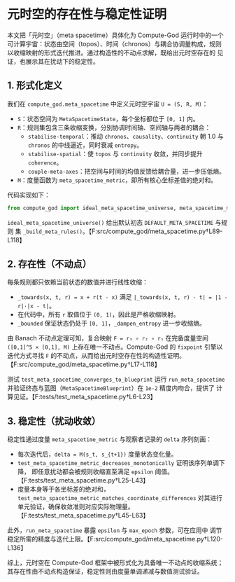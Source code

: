# 元时空的存在性与稳定性证明

本文把「元时空」（meta spacetime）具体化为 Compute-God 运行时中的一个
可计算宇宙：状态由空间（topos）、时间（chronos）与耦合协调量构成，规则
以收缩映射的形式迭代推进。通过构造性的不动点求解，既给出元时空存在的
见证，也展示其在扰动下的稳定性。

## 1. 形式化定义

我们在 `compute_god.meta_spacetime` 中定义元时空宇宙 `U = (S, R, M)`：

- `S`：状态空间为 `MetaSpacetimeState`，每个坐标都位于 `[0, 1]` 内。
- `R`：规则集包含三条收缩变换，分别协调时间轴、空间轴与两者的耦合：
  - `stabilise-temporal`：推动 `chronos`、`causality`、`continuity`
    朝 1.0 与 `chronos` 的中线逼近，同时衰减 `entropy`。
  - `stabilise-spatial`：使 `topos` 与 `continuity` 收敛，并同步提升
    `coherence`。
  - `couple-meta-axes`：把空间与时间的均值反馈给耦合量，进一步压低熵。
- `M`：度量函数为 `meta_spacetime_metric`，即所有核心坐标差值的绝对和。

代码实现如下：

```python
from compute_god import ideal_meta_spacetime_universe, meta_spacetime_metric
```

`ideal_meta_spacetime_universe()` 给出默认初态 `DEFAULT_META_SPACETIME` 与规则
集 `_build_meta_rules()`。【F:src/compute_god/meta_spacetime.py†L89-L118】

## 2. 存在性（不动点）

每条规则都只依赖当前状态的数值并进行线性收缩：

- `_towards(x, t, r) = x + r(t - x)` 满足 `|_towards(x, t, r) - t| = |1 - r|·|x - t|`。
- 在代码中，所有 `r` 取值位于 `(0, 1)`，因此是严格收缩映射。
- `_bounded` 保证状态仍处于 `[0, 1]`，`_dampen_entropy` 进一步收缩熵。

由 Banach 不动点定理可知，复合映射 `F = r₃ ∘ r₂ ∘ r₁` 在完备度量空间
`([0,1]^5 × [0,1], M)` 上存在唯一不动点。Compute-God 的 `fixpoint` 引擎以
迭代方式寻找 `F` 的不动点，从而给出元时空存在性的构造性证明。【F:src/compute_god/meta_spacetime.py†L17-L118】

测试 `test_meta_spacetime_converges_to_blueprint` 运行 `run_meta_spacetime`
并验证终态与蓝图（`MetaSpacetimeBlueprint`）在 `1e-2` 精度内吻合，提供了
计算见证。【F:tests/test_meta_spacetime.py†L6-L23】

## 3. 稳定性（扰动收敛）

稳定性通过度量 `meta_spacetime_metric` 与观察者记录的 `delta` 序列刻画：

- 每次迭代后，`delta = M(s_t, s_{t+1})` 度量状态变化量。
- `test_meta_spacetime_metric_decreases_monotonically` 证明该序列单调下降，
  即任意扰动都会被规则收缩直至满足 `epsilon` 阈值。【F:tests/test_meta_spacetime.py†L25-L43】
- 度量本身等于各坐标差的绝对和，`test_meta_spacetime_metric_matches_coordinate_differences`
  对其进行单元验证，确保收敛准则对应实际物理量。【F:tests/test_meta_spacetime.py†L45-L63】

此外，`run_meta_spacetime` 暴露 `epsilon` 与 `max_epoch` 参数，可在应用中
调节稳定所需的精度与迭代上限。【F:src/compute_god/meta_spacetime.py†L120-L136】

综上，元时空在 Compute-God 框架中被形式化为具备唯一不动点的收缩系统；
其存在性由不动点构造保证，稳定性则由度量单调递减与数值测试验证。
